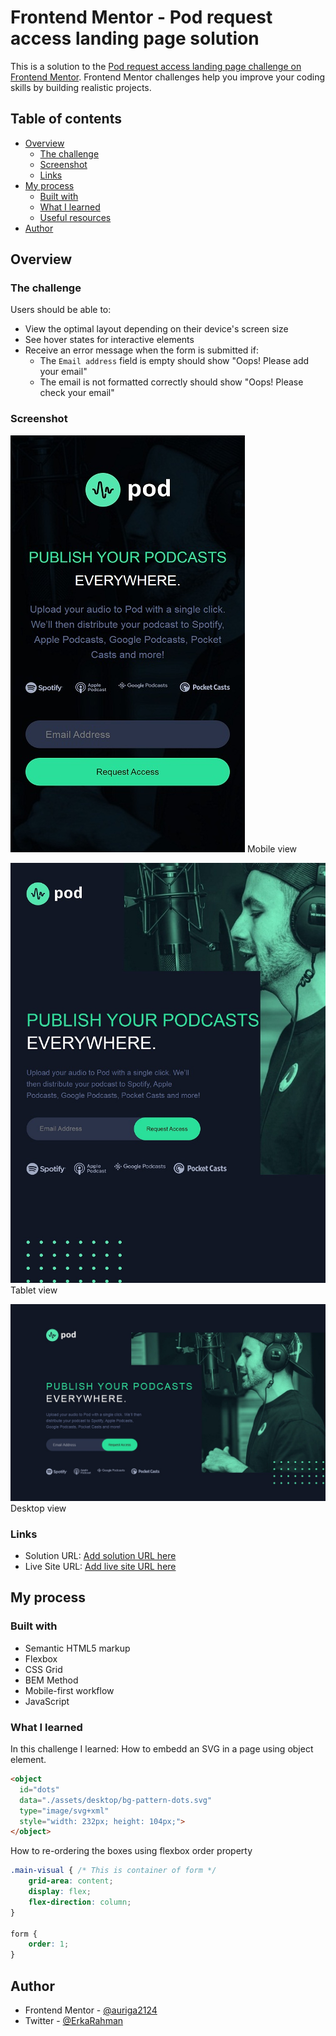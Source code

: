 # Frontend Mentor - Pod request access landing page solution

This is a solution to the [Pod request access landing page challenge on Frontend Mentor](https://www.frontendmentor.io/challenges/pod-request-access-landing-page-eyTmdkLSG). Frontend Mentor challenges help you improve your coding skills by building realistic projects. 

## Table of contents

- [Overview](#overview)
  - [The challenge](#the-challenge)
  - [Screenshot](#screenshot)
  - [Links](#links)
- [My process](#my-process)
  - [Built with](#built-with)
  - [What I learned](#what-i-learned)
  - [Useful resources](#useful-resources)
- [Author](#author)

## Overview

### The challenge

Users should be able to:

- View the optimal layout depending on their device's screen size
- See hover states for interactive elements
- Receive an error message when the form is submitted if:
  - The `Email address` field is empty should show "Oops! Please add your email"
  - The email is not formatted correctly should show "Oops! Please check your email"

### Screenshot

![](./screenshot/mobile.jpg)
Mobile view

![](./screenshot/tablet.jpg)
Tablet view

![](./screenshot/desktop.jpg)
Desktop view

### Links

- Solution URL: [Add solution URL here](https://your-solution-url.com)
- Live Site URL: [Add live site URL here](https://your-live-site-url.com)

## My process

### Built with

- Semantic HTML5 markup
- Flexbox
- CSS Grid
- BEM Method
- Mobile-first workflow
- JavaScript

### What I learned

In this challenge I learned:
How to embedd an SVG in a page using object element.

```html
<object 
  id="dots"
  data="./assets/desktop/bg-pattern-dots.svg" 
  type="image/svg+xml"
  style="width: 232px; height: 104px;">
</object>
```
How to re-ordering the boxes using flexbox order property

```css
.main-visual { /* This is container of form */
    grid-area: content;
    display: flex;
    flex-direction: column;
}

form {
    order: 1;
}
```

## Author

- Frontend Mentor - [@auriga2124](https://www.frontendmentor.io/profile/auriga2124)
- Twitter - [@ErkaRahman](https://twitter.com/ErkaRahman)
